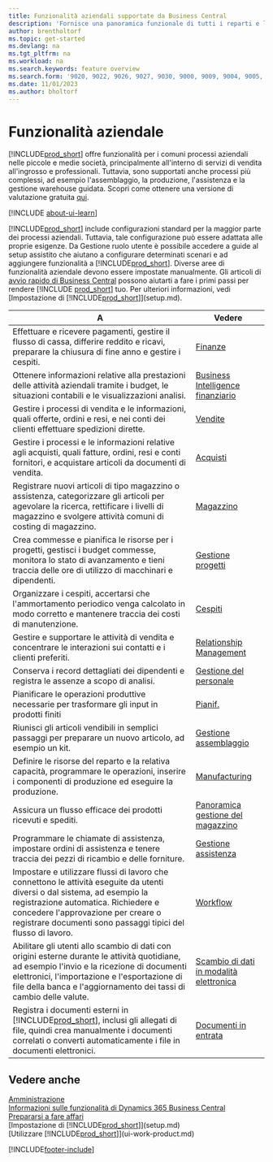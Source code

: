 ```yaml
---
title: Funzionalità aziendali supportate da Business Central
description: 'Fornisce una panoramica funzionale di tutti i reparti e le funzioni aziendali che sono supportati dalle aree di applicazione, ad esempio finanze, magazzino e gestione dei progetti.'
author: brentholtorf
ms.topic: get-started
ms.devlang: na
ms.tgt_pltfrm: na
ms.workload: na
ms.search.keywords: feature overview
ms.search.form: '9020, 9022, 9026, 9027, 9030, 9000, 9009, 9004, 9005, 9024, 9006, 9007, 9010, 9016, 9017'
ms.date: 11/01/2023
ms.author: bholtorf
---
```

# Funzionalità aziendale

[!INCLUDE[prod_short](includes/prod_short.md)] offre funzionalità per i comuni processi aziendali nelle piccole e medie società, principalmente all'interno di servizi di vendita all'ingrosso e professionali. Tuttavia, sono supportati anche processi più complessi, ad esempio l'assemblaggio, la produzione, l'assistenza e la gestione warehouse guidata. Scopri come ottenere una versione di valutazione gratuita [qui](trial-signup.md).  

[!INCLUDE [about-ui-learn](includes/about-ui-learn.md)]

[!INCLUDE[prod_short](includes/prod_short.md)] include configurazioni standard per la maggior parte dei processi aziendali. Tuttavia, tale configurazione può essere adattata alle proprie esigenze. Da Gestione ruolo utente è possibile accedere a guide al setup assistito che aiutano a configurare determinati scenari e ad aggiungere funzionalità a [!INCLUDE[prod_short](includes/prod_short.md)]. Diverse aree di funzionalità aziendale devono essere impostate manualmente. Gli articoli di [avvio rapido di Business Central](quick-start-business-central.md) possono aiutarti a fare i primi passi per rendere [!INCLUDE [prod_short](includes/prod_short.md)] tuo. Per ulteriori informazioni, vedi [Impostazione di [!INCLUDE[prod_short](includes/prod_short.md)]](setup.md).

| A | Vedere |
| --- | --- |
|Effettuare e ricevere pagamenti, gestire il flusso di cassa, differire reddito e ricavi, preparare la chiusura di fine anno e gestire i cespiti.|[Finanze](finance.md)|
|Ottenere informazioni relative alla prestazioni delle attività aziendali tramite i budget, le situazioni contabili e le visualizzazioni analisi.|[Business Intelligence finanziario](bi.md)|
|Gestire i processi di vendita e le informazioni, quali offerte, ordini e resi, e nei conti dei clienti effettuare spedizioni dirette.|[Vendite](sales-manage-sales.md)|
|Gestire i processi e le informazioni relative agli acquisti, quali fatture, ordini, resi e conti fornitori, e acquistare articoli da documenti di vendita. |[Acquisti](purchasing-manage-purchasing.md)|
|Registrare nuovi articoli di tipo magazzino o assistenza, categorizzare gli articoli per agevolare la ricerca, rettificare i livelli di magazzino e svolgere attività comuni di costing di magazzino.|[Magazzino](inventory-manage-inventory.md)|
|Crea commesse e pianifica le risorse per i progetti, gestisci i budget commesse, monitora lo stato di avanzamento e tieni traccia delle ore di utilizzo di macchinari e dipendenti.|[Gestione progetti](projects-manage-projects.md)|
|Organizzare i cespiti, accertarsi che l'ammortamento periodico venga calcolato in modo corretto e mantenere traccia dei costi di manutenzione.|[Cespiti](fa-manage.md)|
|Gestire e supportare le attività di vendita e concentrare le interazioni sui contatti e i clienti preferiti.|[Relationship Management](marketing-relationship-management.md)|
|Conserva i record dettagliati dei dipendenti e registra le assenze a scopo di analisi. |[Gestione del personale](hr-manage-human-resources.md)|
|Pianificare le operazioni produttive necessarie per trasformare gli input in prodotti finiti|[Pianif.](production-planning.md)|
|Riunisci gli articoli vendibili in semplici passaggi per preparare un nuovo articolo, ad esempio un kit.|[Gestione assemblaggio](assembly-assemble-items.md)|
|Definire le risorse del reparto e la relativa capacità, programmare le operazioni, inserire i componenti di produzione ed eseguire la produzione.|[Manufacturing](production-manage-manufacturing.md)|
|Assicura un flusso efficace dei prodotti ricevuti e spediti.|[Panoramica gestione del magazzino](design-details-warehouse-management.md)|
|Programmare le chiamate di assistenza, impostare ordini di assistenza e tenere traccia dei pezzi di ricambio e delle forniture.|[Gestione assistenza](service-service.md)|
|Impostare e utilizzare flussi di lavoro che connettono le attività eseguite da utenti diversi o dal sistema, ad esempio la registrazione automatica. Richiedere e concedere l'approvazione per creare o registrare documenti sono passaggi tipici del flusso di lavoro.|[Workflow](across-workflow.md)|
|Abilitare gli utenti allo scambio di dati con origini esterne durante le attività quotidiane, ad esempio l'invio e la ricezione di documenti elettronici, l'importazione e l'esportazione di file della banca e l'aggiornamento dei tassi di cambio delle valute.|[Scambio di dati in modalità elettronica](across-data-exchange.md)|
|Registra i documenti esterni in [!INCLUDE[prod_short](includes/prod_short.md)], inclusi gli allegati di file, quindi crea manualmente i documenti correlati o converti automaticamente i file in documenti elettronici.|[Documenti in entrata](across-income-documents.md)|

## Vedere anche

[Amministrazione](admin-setup-and-administration.md)    
[Informazioni sulle funzionalità di Dynamics 365 Business Central](https://dynamics.microsoft.com/business-central/capabilities/)  
[Prepararsi a fare affari](ui-get-ready-business.md)  
[Impostazione di [!INCLUDE[prod_short](includes/prod_short.md)]](setup.md)   
[Utilizzare [!INCLUDE[prod_short](includes/prod_short.md)]](ui-work-product.md)   

[!INCLUDE[footer-include](includes/footer-banner.md)]
